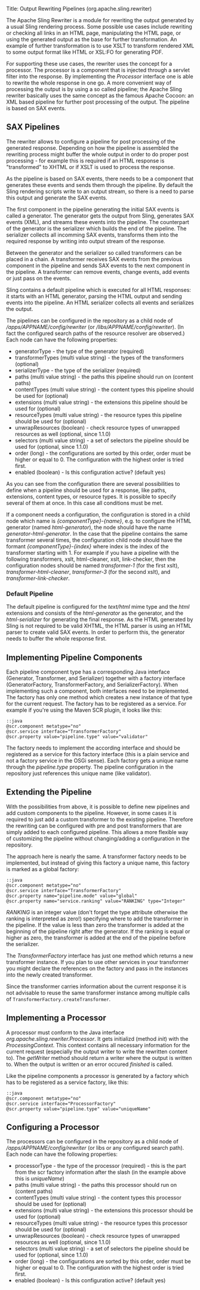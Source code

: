 Title: Output Rewriting Pipelines (org.apache.sling.rewriter)

The Apache Sling Rewriter is a module for rewriting the output generated by a usual Sling rendering process. Some possible use cases include rewriting or checking all links in an HTML page, manipulating the HTML page, or using the generated output as the base for further transformation. An example of further transformation is to use XSLT to transform rendered XML to some output format like HTML or XSL:FO for generating PDF.

For supporting these use cases, the rewriter uses the concept for a processor. The processor is a component that is injected through a servlet filter into the response. By implementing the *Processor* interface one is able to rewrite the whole response in one go. A more convenient way of processing the output is by using a so called pipeline; the Apache Sling rewriter basically uses the same concept as the famous Apache Cocoon: an XML based pipeline for further post processing of the output. The pipeline is based on SAX events.

## SAX Pipelines

The rewriter allows to configure a pipeline for post processing of the generated response. Depending on how the pipeline is assembled the rewriting process might buffer the whole output in order to do proper post processing - for example this is required if an HTML response is "transformed" to XHTML or if XSLT is used to process the response.

As the pipeline is based on SAX events, there needs to be a component that generates these events and sends them through the pipeline. By default the Sling rendering scripts write to an output stream, so there is a need to parse this output and generate the SAX events.

The first component in the pipeline generating the initial SAX events is called a generator. The generator gets the output from Sling, generates SAX events (XML), and streams these events into the pipeline. The counterpart of the generator is the serializer which builds the end of the pipeline. The serializer collects all incomming SAX events, transforms them into the required response by writing into output stream of the response.

Between the generator and the serializer so called transformers can be placed in a chain. A transformer receives SAX events from the previous component in the pipeline and sends SAX events to the next component in the pipeline. A transformer can remove events, change events, add events or just pass on the events.

Sling contains a default pipeline which is executed for all HTML responses: it starts with an HTML generator, parsing the HTML output and sending events into the pipeline. An HTML serializer collects all events and serializes the output. 

The pipelines can be configured in the repository as a child node of */apps/APPNAME/config/rewriter* (or */libs/APPNAME/config/rewriter*). (In fact the configured search paths of the resource resolver are observed.) Each node can have the following properties:

* generatorType - the type of the generator (required)
* transformerTypes (multi value string) - the types of the transformers (optional)
* serializerType - the type of the serializer (required)
* paths (multi value string) - the paths this pipeline should run on (content paths)
* contentTypes (multi value string) - the content types this pipeline should be used for (optional)
* extensions (multi value string) - the extensions this pipeline should be used for (optional)
* resourceTypes (multi value string) - the resource types this pipeline should be used for (optional)
* unwrapResources (boolean) - check resource types of unwrapped resources as well (optional, since 1.1.0)
* selectors (multi value string) - a set of selectors the pipeline should be used for (optional, since 1.1.0)
* order (long) - the configurations are sorted by this order, order must be higher or equal to 0. The configuration with the highest order is tried first.
* enabled (boolean) - Is this configuration active? (default yes)

As you can see from the configuration there are several possibilities to define when a pipeline should be used for a response, like paths, extensions, content types, or resource types. It is possible to specify several of them at once. In this case all conditions must be met.

If a component needs a configuration, the configuration is stored in a child node which name is *\{componentType\}\-\{name\}*, e.g. to configure the HTML generator (named *html\-generator*), the node should have the name *generator-html-generator*. In the case that the pipeline contains the same transformer several times, the configuration child node should have the formant *\{componentType\}-\{index\}* where index is the index of the transformer starting with 1. For example if you have a pipeline with the following transformers, xslt, html-cleaner, xslt, link-checker, then the configuration nodes should be named *transformer-1* (for the first xslt), *transformer-html-cleaner*, *transformer-3* (for the second xslt), and *transformer-link-checker*.


### Default Pipeline

The default pipeline is configured for the *text/html* mime type and the *html* extensions and consists of the *html-generator* as the generator, and the *html-serializer* for generating the final response.
As the HTML generated by Sling is not required to be valid XHTML, the HTML parser is using an HTML parser to create valid SAX events. In order to perform this, the generator needs to buffer the whole response first.

## Implementing Pipeline Components

Each pipeline component type has a corresponding Java interface (Generator, Transformer, and Serializer) together with a factory interface (GeneratorFactory, TransformerFactory, and SerializerFactory). When implementing such a component, both interfaces need to be implemented. The factory has only one method which creates a new instance of that type for the current request. The factory has to be registered as a service. For example if you're using the Maven SCR plugin, it looks like this:

    ::java
    @scr.component metatype="no" 
    @scr.service interface="TransformerFactory"
    @scr.property value="pipeline.type" value="validator"

The factory needs to implement the according interface and should be registered as a service for this factory interface (this is a plain service and not a factory service in the OSGi sense). Each factory gets a unique name through the *pipeline.type* property. The pipeline configuration in the repository just references this unique name (like validator).

## Extending the Pipeline
With the possibilities from above, it is possible to define new pipelines and add custom components to the pipeline. However, in some cases it is required to just add a custom transformer to the existing pipeline. Therefore the rewriting can be configured with pre and post transformers that are simply added to each configured pipeline. This allows a more flexible way of customizing the pipeline without changing/adding a configuration in the repository.

The approach here is nearly the same. A transformer factory needs to be implemented, but instead of giving this factory a unique name, this factory is marked as a global factory:

    ::java
    @scr.component metatype="no"
    @scr.service interface="TransformerFactory"
    @scr.property name="pipeline.mode" value="global"
    @scr.property name="service.ranking" value="RANKING" type="Integer"

*RANKING* is an integer value (don't forget the type attribute otherwise the ranking is interpreted as zero!) specifying where to add the transformer in the pipeline. If the value is less than zero the transformer is added at the beginning of the pipeline right after the generator. If the ranking is equal or higher as zero, the transformer is added at the end of the pipeline before the serializer.

The *TransformerFactory* interface has just one method which returns a new transformer instance. If you plan to use other services in your transformer you might declare the references on the factory and pass in the instances into the newly created transformer.

Since the transformer carries information about the current response it is not advisable to reuse the same transformer instance among multiple calls of `TransformerFactory.createTransformer`.


## Implementing a Processor

A processor must conform to the Java interface *org.apache.sling.rewriter.Processor*. It gets initializd (method *init*) with the *ProcessingContext*. This context contains all necessary information for the current request (especially the output writer to write the rewritten content to).
The *getWriter* method should return a writer where the output is written to. When the output is written or an error occured *finished* is called.

Like the pipeline components a processor is generated by a factory which has to be registered as a service factory, like this:

    ::java
    @scr.component metatype="no" 
    @scr.service interface="ProcessorFactory"
    @scr.property value="pipeline.type" value="uniqueName"

## Configuring a Processor

The processors can be configured in the repository as a child node of */apps/APPNAME/config/rewriter* (or libs or any configured search path). Each node can have the following properties:

* processorType - the type of the processor (required) - this is the part from the scr factory information after the slash (in the example above this is *uniqueName*)
* paths (multi value string) - the paths this processor should run on (content paths)
* contentTypes (multi value string) - the content types this processor should be used for (optional)
* extensions (multi value string) - the extensions this processor should be used for (optional)
* resourceTypes (multi value string) - the resource types this processor should be used for (optional)
* unwrapResources (boolean) - check resource types of unwrapped resources as well (optional, since 1.1.0)
* selectors (multi value string) - a set of selectors the pipeline should be used for (optional, since 1.1.0)
* order (long) - the configurations are sorted by this order, order must be higher or equal to 0. The configuration with the highest order is tried first.
* enabled (boolean) - Is this configuration active? (default yes)
